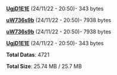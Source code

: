 [**UgjD1E1E**](/data/UgjD1E1E.txt) (24/11/22 - 20:50)- 343 bytes

[**uW736s9b**](/data/uW736s9b.txt) (24/11/22 - 20:50)- 7938 bytes

[**uW736s9b**](/data/uW736s9b.txt) (24/11/22 - 20:50)- 7938 bytes

[**UgjD1E1E**](/data/UgjD1E1E.txt) (24/11/22 - 20:50)- 343 bytes

**Total Datas**: 4721

**Total Size**: 25.74 MB / 25.7 MB